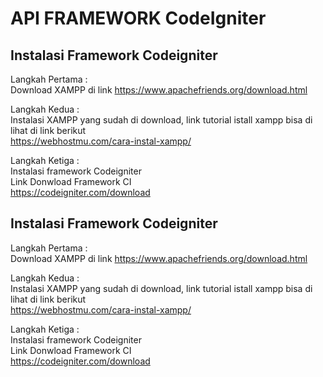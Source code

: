 <html>
  <h1>API FRAMEWORK CodeIgniter</h1>
  <h2>Instalasi Framework Codeigniter</h2>
  <p>Langkah Pertama  :</br>
  Download XAMPP di link <a href = "https://www.apachefriends.org/download.html">https://www.apachefriends.org/download.html</a>
  </p>
  <p>Langkah Kedua  : </br>
  Instalasi XAMPP yang sudah di download, link tutorial istall xampp bisa di lihat di link berikut 
  <br>
  <a href="https://webhostmu.com/cara- instal-xampp/"> 
  https://webhostmu.com/cara-instal-xampp/</a>
  </p>
  <p>Langkah Ketiga  : </br>
  Instalasi framework Codeigniter 
  <br> 
  Link Donwload Framework CI
  <br>
  <a href="https://codeigniter.com/download">
  https://codeigniter.com/download</a>
  </p>
  
  <h2>Instalasi Framework Codeigniter</h2>
  <p>Langkah Pertama  :</br>
  Download XAMPP di link <a href = "https://www.apachefriends.org/download.html">https://www.apachefriends.org/download.html</a>
  </p>
  <p>Langkah Kedua  : </br>
  Instalasi XAMPP yang sudah di download, link tutorial istall xampp bisa di lihat di link berikut 
  <br>
  <a href="https://webhostmu.com/cara- instal-xampp/"> 
  https://webhostmu.com/cara-instal-xampp/</a>
  </p>
  <p>Langkah Ketiga  : </br>
  Instalasi framework Codeigniter 
  <br> 
  Link Donwload Framework CI
  <br>
  <a href="https://codeigniter.com/download">
  https://codeigniter.com/download</a>
  </p>
  
  
  
  
</html> 
